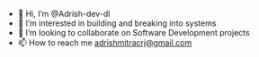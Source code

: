 - 👋 Hi, I’m @Adrish-dev-dl
- 👀 I’m interested in building and breaking into systems
- 💞️ I’m looking to collaborate on Software Development projects
- 📫 How to reach me adrishmitracrj@gmail.com

<!---
Adrish-dev-dl/Adrish-dev-dl is a ✨ special ✨ repository because its `README.md` (this file) appears on your GitHub profile.
You can click the Preview link to take a look at your changes.
--->
